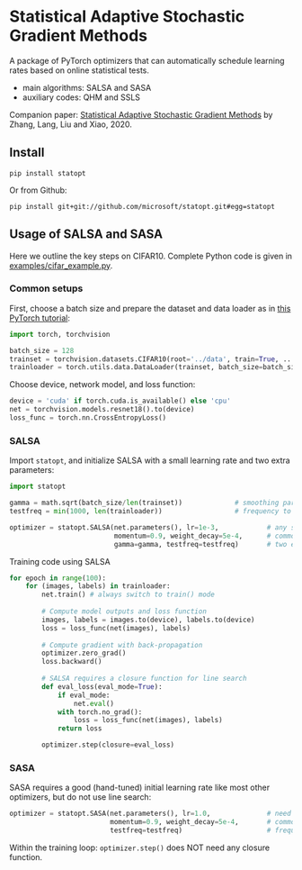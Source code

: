 # Statistical Adaptive Stochastic Gradient Methods

A package of PyTorch optimizers that can automatically schedule learning rates based on online statistical tests.

* main algorithms: SALSA and SASA
* auxiliary codes: QHM and SSLS

Companion paper: [Statistical Adaptive Stochastic Gradient Methods](https://www.microsoft.com/en-us/research/publication/statistical-adaptive-stochastic-gradient-methods) by Zhang, Lang, Liu and Xiao, 2020.

## Install

    pip install statopt

Or from Github:

    pip install git+git://github.com/microsoft/statopt.git#egg=statopt


## Usage of SALSA and SASA

Here we outline the key steps on CIFAR10.
Complete Python code is given in [examples/cifar_example.py](examples/cifar_example.py). 

### Common setups

First, choose a batch size and prepare the dataset and data loader as in [this PyTorch tutorial](https://pytorch.org/tutorials/beginner/blitz/cifar10_tutorial.html):

```python
import torch, torchvision

batch_size = 128
trainset = torchvision.datasets.CIFAR10(root='../data', train=True, ...)
trainloader = torch.utils.data.DataLoader(trainset, batch_size=batch_size, ...)
```

Choose device, network model, and loss function:

```python
device = 'cuda' if torch.cuda.is_available() else 'cpu'
net = torchvision.models.resnet18().to(device)
loss_func = torch.nn.CrossEntropyLoss()
```

### SALSA
Import ```statopt```, and initialize SALSA with a small learning rate and two extra parameters:

```python
import statopt

gamma = math.sqrt(batch_size/len(trainset))             # smoothing parameter for line search
testfreq = min(1000, len(trainloader))                  # frequency to perform statistical test 

optimizer = statopt.SALSA(net.parameters(), lr=1e-3,            # any small initial learning rate 
                          momentum=0.9, weight_decay=5e-4,      # common choices for CIFAR10/100
                          gamma=gamma, testfreq=testfreq)       # two extra parameters for SALSA
```

Training code using SALSA

```python
for epoch in range(100):
    for (images, labels) in trainloader:
        net.train()	# always switch to train() mode
    
        # Compute model outputs and loss function 
        images, labels = images.to(device), labels.to(device)
        loss = loss_func(net(images), labels)
    
        # Compute gradient with back-propagation 
        optimizer.zero_grad()
        loss.backward()
    
        # SALSA requires a closure function for line search
        def eval_loss(eval_mode=True):
            if eval_mode:
                net.eval()
            with torch.no_grad():
                loss = loss_func(net(images), labels)
            return loss

        optimizer.step(closure=eval_loss)

```

### SASA

SASA requires a good (hand-tuned) initial learning rate like most other optimizers, but do not use line search:

```python
optimizer = statopt.SASA(net.parameters(), lr=1.0,              # need a good initial learning rate 
                         momentum=0.9, weight_decay=5e-4,       # common choices for CIFAR10/100
                         testfreq=testfreq)                     # frequency for statistical tests
```

Within the training loop: ```optimizer.step()``` does NOT need any closure function.
